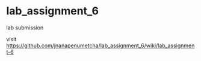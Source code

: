 # lab_assignment_6
lab submission

visit
https://github.com/jnanapenumetcha/lab_assignment_6/wiki/lab_assignment-6
